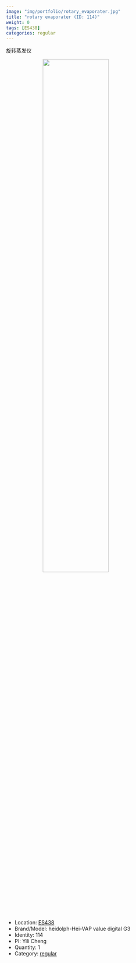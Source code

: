 ```yaml
---
image: "img/portfolio/rotary_evaporater.jpg"
title: "rotary evaporater (ID: 114)"
weight: 0
tags: [ES438]
categories: regular
---
```


旋转蒸发仪

<!--more-->

<img src="../../img/portfolio/rotary_evaporater.jpg" width="60%" style="display: block; margin: auto;">

- Location: [ES438](../../tags/es438)
- Brand/Model: heidolph-Hei-VAP value digital G3
- Identity: 114
- PI: Yili Cheng
- Quantity: 1
- Category: [regular](../../categories/regular)






